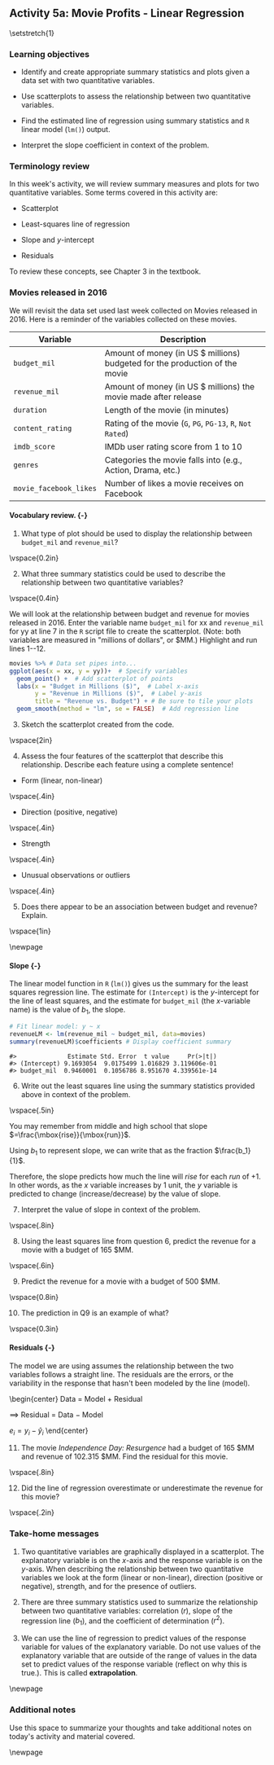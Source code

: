 ## Activity 5a:  Movie Profits - Linear Regression

\setstretch{1}

### Learning objectives

* Identify and create appropriate summary statistics and plots
  given a data set with two quantitative variables.
  
* Use scatterplots to assess the relationship between two quantitative variables.

* Find the estimated line of regression using summary statistics and `R` linear model (`lm()`) output.

* Interpret the slope coefficient in context of the problem.

### Terminology review

In this week's activity, we will review summary measures and plots for two quantitative variables.  Some terms covered in this activity are:

* Scatterplot

* Least-squares line of regression

* Slope and $y$-intercept

* Residuals

To review these concepts, see Chapter 3 in the textbook.  

### Movies released in 2016

We will revisit the data set used last week collected on Movies released in 2016. Here is a reminder of the variables collected on these movies.

| **Variable** 	| **Description** |
|----	|-------------	|
| `budget_mil` | Amount of money (in US $ millions) budgeted for the production of the movie |
| `revenue_mil` | Amount of money (in US $ millions) the movie made after release|
| `duration` | Length of the movie (in minutes)|
| `content_rating` | Rating of the movie (`G`, `PG`, `PG-13`, `R`, `Not Rated`)|
| `imdb_score` | IMDb user rating score from 1 to 10 |
| `genres` | Categories the movie falls into (e.g., Action, Drama, etc.) |
| `movie_facebook_likes` | Number of likes a movie receives on Facebook |


#### Vocabulary review. {-}



1.  What type of plot should be used to display the relationship between `budget_mil` and `revenue_mil`?

\vspace{0.2in}

2.  What three summary statistics could be used to describe the relationship between two quantitative variables?

\vspace{0.4in}

We will look at the relationship between budget and revenue for movies released in 2016. Enter the variable name `budget_mil` for xx and `revenue_mil` for yy at line 7 in the `R` script file to create the scatterplot. (Note: both variables are measured in "millions of dollars", or $MM.)  Highlight and run lines 1--12.


```r
movies %>% # Data set pipes into...
ggplot(aes(x = xx, y = yy))+  # Specify variables
  geom_point() +  # Add scatterplot of points
  labs(x = "Budget in Millions ($)",  # Label x-axis
       y = "Revenue in Millions ($)",  # Label y-axis
       title = "Revenue vs. Budget") + # Be sure to tile your plots
  geom_smooth(method = "lm", se = FALSE)  # Add regression line
```
3. Sketch the scatterplot created from the code.

\vspace{2in}

4. Assess the four features of the scatterplot that describe this relationship. Describe each feature using a complete sentence!

* Form (linear, non-linear)

\vspace{.4in}

* Direction (positive, negative)

\vspace{.4in}

* Strength

\vspace{.4in}

* Unusual observations or outliers

\vspace{.4in}


5. Does there appear to be an association between budget and revenue? Explain.

\vspace{1in}

\newpage 

#### Slope {-}

The linear model function in `R` (`lm()`) gives us the summary for the least squares regression line.  The estimate for `(Intercept)` is the $y$-intercept for the line of least squares, and the estimate for `budget_mil` (the $x$-variable name) is the value of $b_1$, the slope.


```r
# Fit linear model: y ~ x
revenueLM <- lm(revenue_mil ~ budget_mil, data=movies)
summary(revenueLM)$coefficients # Display coefficient summary
```

```
#>              Estimate Std. Error  t value     Pr(>|t|)
#> (Intercept) 9.1693054  9.0175499 1.016829 3.119606e-01
#> budget_mil  0.9460001  0.1056786 8.951670 4.339561e-14
```

6.  Write out the least squares line using the summary statistics provided above in context of the problem.

\vspace{.5in}

You may remember from middle and high school that slope $=\frac{\mbox{rise}}{\mbox{run}}$.  

Using $b_1$ to represent slope, we can write that as the fraction $\frac{b_1}{1}$. 

Therefore, the slope predicts how much the line will *rise* for each *run* of +1. In other words, as the $x$ variable increases by 1 unit, the $y$ variable is predicted to change (increase/decrease) by the value of slope.


7. Interpret the value of slope in context of the problem.

\vspace{.8in}

8. Using the least squares line from question 6, predict the revenue for a movie with a budget of 165 $MM.

\vspace{.6in}

9.  Predict the revenue for a movie with a budget of 500 $MM.  

\vspace{0.8in}

10. The prediction in Q9 is an example of what?

\vspace{0.3in}

#### Residuals {-}

The model we are using assumes the relationship between the two variables follows a straight line. The residuals are the errors, or the variability in the response that hasn't been modeled by the line (model).

\begin{center}
Data = Model + Residual

$\implies$ Residual = Data $-$ Model

$e_i=y_i-\hat{y}_i$
\end{center}

11.  The movie *Independence Day: Resurgence* had a budget of 165 \$MM and revenue of 102.315 \$MM.  Find the residual for this movie.

\vspace{.8in}

12.  Did the line of regression overestimate or underestimate the revenue for this movie? 

\vspace{.2in}

### Take-home messages

1.	Two quantitative variables are graphically displayed in a scatterplot.  The explanatory variable is on the $x$-axis and the response variable is on the $y$-axis.  When describing the relationship between two quantitative variables we look at the form (linear or non-linear), direction (positive or negative), strength, and for the presence of outliers. 

2.  There are three summary statistics used to summarize the relationship between two quantitative variables: correlation ($r$), slope of the regression line ($b_1$), and the coefficient of determination ($r^2$).  

3.  We can use the line of regression to predict values of the response variable for values of the explanatory variable. Do not use values of the explanatory variable that are outside of the range of values in the data set to predict values of the response variable (reflect on why this is true.).  This is called **extrapolation**. 

\newpage

### Additional notes

Use this space to summarize your thoughts and take additional notes on today's activity and material covered.

\newpage
